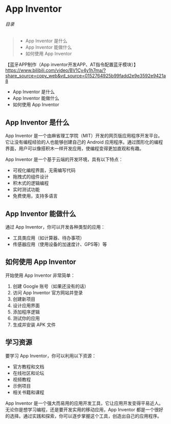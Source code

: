 # App Inventor

###### 目录

> - App Inventor 是什么
> - App Inventor 能做什么
> - 如何使用 App Inventor

【蓝牙APP制作（App inventor开发APP、AT指令配置蓝牙模块）】 https://www.bilibili.com/video/BV1Cy4y1h7ma/?share_source=copy_web&vd_source=0152764925b99fadd2e9e3592e9421a8

- App Inventor 是什么
- App Inventor 能做什么
- 如何使用 App Inventor

## App Inventor 是什么

App Inventor 是一个由麻省理工学院（MIT）开发的网页版应用程序开发平台。它让没有编程经验的人也能够创建自己的 Android 应用程序。通过图形化的编程界面，用户可以像搭积木一样开发应用，使编程变得更加直观和有趣。

App Inventor 是一个基于云端的开发环境，具有以下特点：

- 可视化编程界面，无需编写代码
- 拖拽式的组件设计
- 积木式的逻辑编程
- 实时测试功能
- 免费使用，支持多语言

## App Inventor 能做什么

通过 App Inventor，你可以开发各种类型的应用：

- 工具类应用（如计算器、待办事项）
- 传感器应用（使用设备的加速度计、GPS等）等

## 如何使用 App Inventor

开始使用 App Inventor 非常简单：

1. 创建 Google 账号（如果还没有的话）
2. 访问 App Inventor 官方网站并登录
3. 创建新项目
4. 设计应用界面
5. 添加程序逻辑
6. 测试你的应用
7. 生成并安装 APK 文件

## 学习资源

要学习 App Inventor，你可以利用以下资源：

- 官方教程和文档
- 在线社区和论坛
- 视频教程
- 示例项目
- 相关书籍和课程

App Inventor 是一个强大而易用的应用开发工具，它让应用开发变得平易近人。无论你是想学习编程，还是要开发实用的移动应用，App Inventor 都是一个很好的选择。通过实践和探索，你可以逐步掌握这个工具，创造出自己的应用程序。
